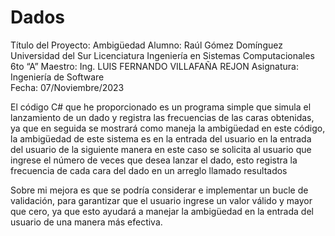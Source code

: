 # Dados
Título del Proyecto: Ambigüedad
Alumno: Raúl Gómez Domínguez 
Universidad del Sur 
Licenciatura Ingeniería en Sistemas Computacionales 6to “A” 
Maestro: Ing. LUIS FERNANDO VILLAFAÑA REJON
Asignatura: Ingeniería de Software  
Fecha: 07/Noviembre/2023

El código C# que he proporcionado es un programa simple que simula el lanzamiento de un dado y registra las frecuencias de las caras obtenidas, 
ya que en seguida se mostrará como maneja la ambigüedad en este código, la ambigüedad de este sistema 
es en la entrada del usuario en la entrada del usuario de la siguiente manera en este caso se solicita al usuario que 
ingrese el número de veces que desea lanzar el dado, esto registra la frecuencia de cada cara del dado en un arreglo llamado resultados

Sobre mi mejora es que se podría considerar e implementar un bucle de validación, 
para garantizar que el usuario ingrese un valor válido y mayor que cero, 
ya que  esto ayudará a manejar la ambigüedad en la entrada del usuario de una manera más efectiva.
